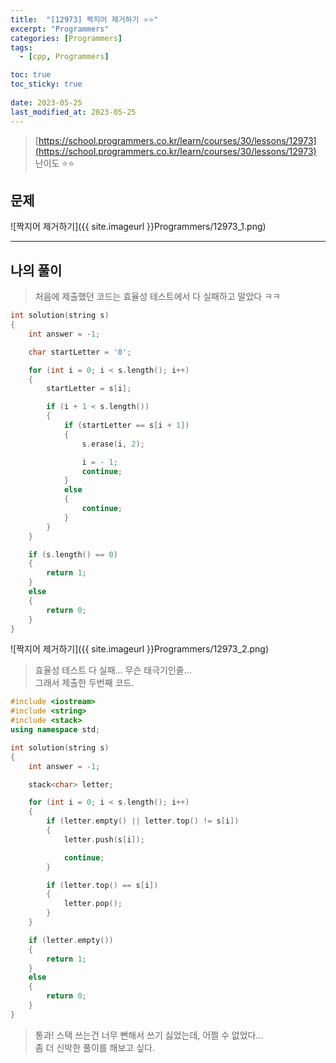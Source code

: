 ```yaml
---
title:  "[12973] 짝지어 제거하기 ⭐⭐"
excerpt: "Programmers"
categories: [Programmers]
tags:
  - [cpp, Programmers]

toc: true
toc_sticky: true
 
date: 2023-05-25
last_modified_at: 2023-05-25
---
```


> [https://school.programmers.co.kr/learn/courses/30/lessons/12973](https://school.programmers.co.kr/learn/courses/30/lessons/12973)  
> 난이도 ⭐⭐

## 문제

![짝지어 제거하기]({{ site.imageurl }}Programmers/12973_1.png)  

***

## 나의 풀이
  
> 처음에 제출했던 코드는 효율성 테스트에서 다 실패하고 말았다 ㅋㅋ  

```cpp
int solution(string s)
{
    int answer = -1;

    char startLetter = '0';

    for (int i = 0; i < s.length(); i++)
    {
        startLetter = s[i];

        if (i + 1 < s.length())
        {
            if (startLetter == s[i + 1])
            {
                s.erase(i, 2);

                i = - 1;
                continue;
            }
            else
            {
                continue;
            }
        }
    }

    if (s.length() == 0)
    {
        return 1;
    }
    else
    {
        return 0;
    }
}
```

![짝지어 제거하기]({{ site.imageurl }}Programmers/12973_2.png)  


> 효율성 테스트 다 실패... 무슨 태극기인줄...  
> 그래서 제출한 두번째 코드.

```cpp
#include <iostream>
#include <string>
#include <stack>
using namespace std;

int solution(string s)
{
    int answer = -1;

    stack<char> letter;

    for (int i = 0; i < s.length(); i++)
    {
        if (letter.empty() || letter.top() != s[i])
        {
            letter.push(s[i]);

            continue;
        }

        if (letter.top() == s[i])
        {
            letter.pop();
        }
    }

    if (letter.empty())
    {
        return 1;
    }
    else
    {
        return 0;
    }
}
```

> 통과! 스택 쓰는건 너무 뻔해서 쓰기 싫었는데, 어쩔 수 없었다...  
> 좀 더 신박한 풀이를 해보고 싶다.